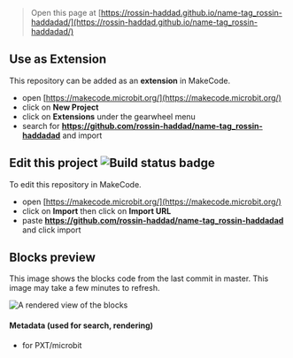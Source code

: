 
> Open this page at [https://rossin-haddad.github.io/name-tag_rossin-haddadad/](https://rossin-haddad.github.io/name-tag_rossin-haddadad/)

## Use as Extension

This repository can be added as an **extension** in MakeCode.

* open [https://makecode.microbit.org/](https://makecode.microbit.org/)
* click on **New Project**
* click on **Extensions** under the gearwheel menu
* search for **https://github.com/rossin-haddad/name-tag_rossin-haddadad** and import

## Edit this project ![Build status badge](https://github.com/rossin-haddad/name-tag_rossin-haddadad/workflows/MakeCode/badge.svg)

To edit this repository in MakeCode.

* open [https://makecode.microbit.org/](https://makecode.microbit.org/)
* click on **Import** then click on **Import URL**
* paste **https://github.com/rossin-haddad/name-tag_rossin-haddadad** and click import

## Blocks preview

This image shows the blocks code from the last commit in master.
This image may take a few minutes to refresh.

![A rendered view of the blocks](https://github.com/rossin-haddad/name-tag_rossin-haddadad/raw/master/.github/makecode/blocks.png)

#### Metadata (used for search, rendering)

* for PXT/microbit
<script src="https://makecode.com/gh-pages-embed.js"></script><script>makeCodeRender("{{ site.makecode.home_url }}", "{{ site.github.owner_name }}/{{ site.github.repository_name }}");</script>
